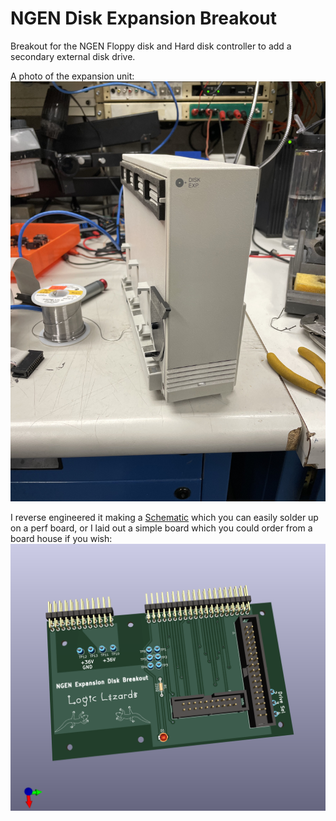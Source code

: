 # NGEN Disk Expansion Breakout

Breakout for the NGEN Floppy disk and Hard disk controller to add a secondary external disk drive.

A photo of the expansion unit:
![Enclosure](NGEN_Disk_Exp_Enclosure.jpeg)


I reverse engineered it making a [Schematic](Schematic.pdf) which you can easily solder up on a perf board, or I laid out a simple board which you could order from a board house if you wish:
![Board](NGEN_Disk_Exp_Breakout.png)
